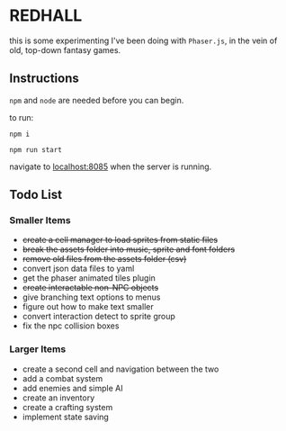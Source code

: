 # REDHALL

this is some experimenting I've been doing with `Phaser.js`, in the vein of old, top-down fantasy games.

## Instructions

`npm` and `node` are needed before you can begin.

to run:

`npm i`

`npm run start`

navigate to [localhost:8085](http://localhost:8085) when the server is running.

## Todo List

### Smaller Items
- ~~create a cell manager to load sprites from static files~~
- ~~break the assets folder into music, sprite and font folders~~
- ~~remove old files from the assets folder (csv)~~
- convert json data files to yaml
- get the phaser animated tiles plugin
- ~~create interactable non-NPC objects~~
- give branching text options to menus
- figure out how to make text smaller
- convert interaction detect to sprite group
- fix the npc collision boxes

### Larger Items
- create a second cell and navigation between the two
- add a combat system
- add enemies and simple AI
- create an inventory 
- create a crafting system
- implement state saving